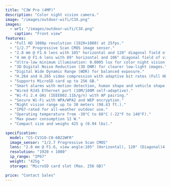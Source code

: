 ```yaml
---
title: "C3W Pro (4MP)"
description: "Color night vision camera."
image: "/images/outdoor-wifi/C3X.png"
images:
  - url: "/images/outdoor-wifi/C3X.png"
    caption: "Front view"
features:
  - "Full HD 1080p resolution (1920×1080) at 25fps."
  - "1/2.7” Progressive Scan CMOS image sensor."
  - "2.8 mm @ F1.6 lens with 105° horizontal and 120° diagonal field of view."
  - "4 mm @ F1.6 lens with 89° horizontal and 106° diagonal field of view."
  - "Ultra-low minimum illumination: 0.0005 lux for color night vision."
  - "3D Digital Noise Reduction (3D DNR) for clearer low-light images."
  - "Digital Wide Dynamic Range (WDR) for balanced exposure."
  - "H.264 and H.265 video compression with adaptive bit rates (Full HD, HD, Standard)."
  - "Supports MicroSD card up to 256 GB."
  - "Smart alarms with motion detection, human shape and vehicle shape detection."
  - "Wired RJ45 Ethernet port (10M/100M self-adaptive)."
  - "Wi-Fi 2.4 GHz (IEEE802.11b/g/n) with AP pairing."
  - "Secure Wi-Fi with WPA/WPA2 and WEP encryption."
  - "Night vision range up to 30 meters (98.43 ft.)."
  - "IP67-rated for all-weather outdoor use."
  - "Operating temperature from -30°C to 60°C (-22°F to 140°F)."
  - "Max power consumption 12 W."
  - "Compact size and weighs 425 g (0.94 lbs)."

specification:
  model: "CS-CV310-C0-6B22WFR"
  image_sensor: "1/2.7 Progressive Scan CMOS"
  lens: "2.8 mm @ F1.6, view angle:105° (Horizontal), 120° (Diagonal)4 mm @ F1.6, view angle:89° (Horizontal), 106° (Diagonal"
  resolution: "1920 × 1080"
  ip_range: "IP67"
  weight: "425g "
  storage: "MicroSD card slot (Max. 256 GB)"

price: "Contact Sales"
---
```

